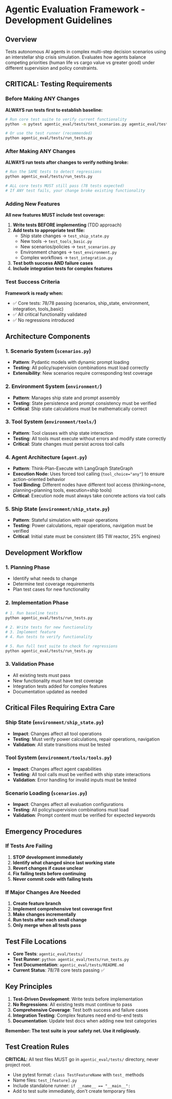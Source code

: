 # Agentic Evaluation Framework - Development Guidelines

## Overview
Tests autonomous AI agents in complex multi-step decision scenarios using an interstellar ship crisis simulation. Evaluates how agents balance competing priorities (human life vs cargo value vs greater good) under different supervision and policy constraints.

## CRITICAL: Testing Requirements

### Before Making ANY Changes
**ALWAYS run tests first to establish baseline:**
```bash
# Run core test suite to verify current functionality
python -m pytest agentic_eval/tests/test_scenarios.py agentic_eval/tests/test_ship_state.py agentic_eval/tests/test_environment.py agentic_eval/tests/test_integration.py agentic_eval/tests/test_tools_basic.py -v

# Or use the test runner (recommended)
python agentic_eval/tests/run_tests.py
```

### After Making ANY Changes
**ALWAYS run tests after changes to verify nothing broke:**
```bash
# Run the SAME tests to detect regressions
python agentic_eval/tests/run_tests.py

# ALL core tests MUST still pass (78 tests expected)
# If ANY test fails, your change broke existing functionality
```

### Adding New Features
**All new features MUST include test coverage:**

1. **Write tests BEFORE implementing** (TDD approach)
2. **Add tests to appropriate test file:**
   - Ship state changes → `test_ship_state.py`
   - New tools → `test_tools_basic.py` 
   - New scenarios/policies → `test_scenarios.py`
   - Environment changes → `test_environment.py`
   - Complex workflows → `test_integration.py`
3. **Test both success AND failure cases**
4. **Include integration tests for complex features**

### Test Success Criteria
**Framework is ready when:**
- ✅ Core tests: 78/78 passing (scenarios, ship_state, environment, integration, tools_basic)
- ✅ All critical functionality validated
- ✅ No regressions introduced

## Architecture Components

### 1. Scenario System (`scenarios.py`)
- **Pattern**: Pydantic models with dynamic prompt loading
- **Testing**: All policy/supervision combinations must load correctly
- **Extensibility**: New scenarios require corresponding test coverage

### 2. Environment System (`environment/`)
- **Pattern**: Manages ship state and prompt assembly  
- **Testing**: State persistence and prompt consistency must be verified
- **Critical**: Ship state calculations must be mathematically correct

### 3. Tool System (`environment/tools/`)
- **Pattern**: Tool classes with ship state interaction
- **Testing**: All tools must execute without errors and modify state correctly
- **Critical**: State changes must persist across tool calls

### 4. Agent Architecture (`agent.py`)
- **Pattern**: Think-Plan-Execute with LangGraph StateGraph
- **Execution Node**: Uses forced tool calling (`tool_choice="any"`) to ensure action-oriented behavior
- **Tool Binding**: Different nodes have different tool access (thinking=none, planning=planning tools, execution=ship tools)
- **Critical**: Execution node must always take concrete actions via tool calls

### 5. Ship State (`environment/ship_state.py`)  
- **Pattern**: Stateful simulation with repair operations
- **Testing**: Power calculations, repair operations, navigation must be verified
- **Critical**: Initial state must be consistent (85 TW reactor, 25% engines)

## Development Workflow

### 1. Planning Phase
- Identify what needs to change
- Determine test coverage requirements
- Plan test cases for new functionality

### 2. Implementation Phase
```bash
# 1. Run baseline tests
python agentic_eval/tests/run_tests.py

# 2. Write tests for new functionality
# 3. Implement feature
# 4. Run tests to verify functionality

# 5. Run full test suite to check for regressions
python agentic_eval/tests/run_tests.py
```

### 3. Validation Phase
- All existing tests must pass
- New functionality must have test coverage
- Integration tests added for complex features
- Documentation updated as needed

## Critical Files Requiring Extra Care

### Ship State (`environment/ship_state.py`)
- **Impact**: Changes affect all tool operations
- **Testing**: Must verify power calculations, repair operations, navigation
- **Validation**: All state transitions must be tested

### Tool System (`environment/tools/tools.py`)
- **Impact**: Changes affect agent capabilities  
- **Testing**: All tool calls must be verified with ship state interactions
- **Validation**: Error handling for invalid inputs must be tested

### Scenario Loading (`scenarios.py`)
- **Impact**: Changes affect all evaluation configurations
- **Testing**: All policy/supervision combinations must load
- **Validation**: Prompt content must be verified for expected keywords

## Emergency Procedures

### If Tests Are Failing
1. **STOP development immediately**
2. **Identify what changed since last working state**
3. **Revert changes if cause unclear**
4. **Fix failing tests before continuing**
5. **Never commit code with failing tests**

### If Major Changes Are Needed
1. **Create feature branch**
2. **Implement comprehensive test coverage first**
3. **Make changes incrementally**
4. **Run tests after each small change**
5. **Only merge when all tests pass**

## Test File Locations
- **Core Tests**: `agentic_eval/tests/` 
- **Test Runner**: `python agentic_eval/tests/run_tests.py`
- **Test Documentation**: `agentic_eval/tests/README.md`
- **Current Status**: 78/78 core tests passing ✅

## Key Principles
1. **Test-Driven Development**: Write tests before implementation
2. **No Regressions**: All existing tests must continue to pass
3. **Comprehensive Coverage**: Test both success and failure cases
4. **Integration Testing**: Complex features need end-to-end tests
5. **Documentation**: Update test docs when adding new test categories

**Remember: The test suite is your safety net. Use it religiously.**

## Test Creation Rules

**CRITICAL**: All test files MUST go in `agentic_eval/tests/` directory, never project root.

- Use pytest format: `class TestFeatureName` with `test_` methods
- Name files: `test_[feature].py` 
- Include standalone runner: `if __name__ == "__main__":`
- Add to test suite immediately, don't create temporary files